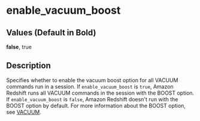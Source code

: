 # enable\_vacuum\_boost<a name="r_enable_vacuum_boost"></a>

## Values \(Default in Bold\)<a name="r_enable_vacuum_boost-values"></a>

**false**, true

## Description<a name="description"></a>

Specifies whether to enable the vacuum boost option for all VACUUM commands run in a session\. If `enable_vacuum_boost` is `true`, Amazon Redshift runs all VACUUM commands in the session with the BOOST option\. If `enable_vacuum_boost` is `false`, Amazon Redshift doesn't run with the BOOST option by default\. For more information about the BOOST option, see [VACUUM](r_VACUUM_command.md)\. 